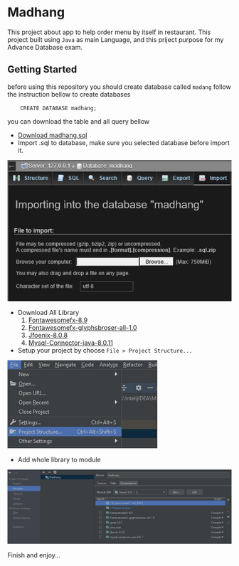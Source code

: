 # Madhang
This project about app to help order menu by itself in restaurant.
This project built using `Java` as main Language, and this priject purpose
for my Advance Database exam.

## Getting Started
before using this repository you should create database called `madang`
follow the instruction bellow to create databases

```mysql
    CREATE DATABASE madhang;
```

you can download the table and all query bellow

* [Download madhang.sql](/res/db/madhang.sql)
* Import .sql to database, make sure you selected database before import it.

![Import](/res/screenshot/import.jpg) 

* Download All Library
    1. [Fontawesomefx-8.9](/lib/fontawesomefx-8.9.jar)
    2. [Fontawesomefx-glyphsbroser-all-1.0](/lib/fontawesomefx-glyphsbrowser-all-1.0.jar)
    3. [Jfoenix-8.0.8](/lib/jfoenix-8.0.8.jar)
    4. [Mysql-Connector-java-8.0.11](/lib/mysql-connector-java-8.0.11.jar)
* Setup your project by choose `File > Project Structure...`

![settup](/res/screenshot/setting.jpg)

* Add whole library to module

![Add to module](/res/screenshot/module.jpg) 

Finish and enjoy...